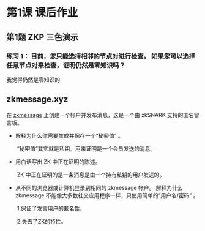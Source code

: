 # 第1课 课后作业

## 第1题 ZKP 三色演示

### 练习 1： 目前，您只能选择相邻的节点对进行检查。 如果您可以选择任意节点对来检查，证明仍然是零知识吗？

我觉得仍然是零知识的

## zkmessage.xyz

在 [zkmessage](https://zkmessage.xyz) 上创建一个帐户并发布消息，这是一个由 zkSNARK 支持的匿名留言板。
- 解释为什么你需要生成并保存一个“秘密值” 。

    ​	“秘密值”其实就是私钥。用来证明是一个会员发送的消息。

- 用白话写出 ZK 中正在证明的陈述。

    ​	 ZK 中正在证明的是一条消息是由一个持有私钥的用户发送的。

- 从不同的浏览器或计算机登录到相同的 zkmessage 帐户。 解释为什么 zkmessage 不能像大多数社交应用程序一样，只使用简单的“用户名/密码” 。

	​	1.保证了发言用户的匿名性。

	​	2.失去了ZK的特性。

